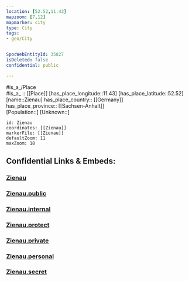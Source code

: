 ```yaml
---
location: [52.52,11.43] 
mapzoom: [7,12] 
mapmarker: city 
type: City
tags:
- geo/City


SpocWebEntityId: 35827
isDeleted: false
confidential: public

---
```

#is_a_/Place  
#is_a_ :: [[Place]] 
[has_place_longitude::11.43] 
[has_place_latitude::52.52] 
[name::Zienau] 
has_place_country:: [[Germany]]  
has_place_province:: [[Sachsen-Anhalt]]  
[Population::] 
[Unknown::] 


```leaflet
id: Zienau
coordinates: [[Zienau]] 
markerFile: [[Zienau]] 
defaultZoom: 11 
maxZoom: 18
```


## Confidential Links & Embeds: 

### [Zienau](/_Standards/Earth/Continent/Europe/Europe~Central/Germany/Germany~East/Sachsen-Anhalt/counties~SA/Altmarkkreis_Salzwedel/cities~Kreis_Salzwedel/Gardelegen/City/Zienau.md) 

### [Zienau.public](/_public/Earth/Continent/Europe/Europe~Central/Germany/Germany~East/Sachsen-Anhalt/counties~SA/Altmarkkreis_Salzwedel/cities~Kreis_Salzwedel/Gardelegen/City/Zienau.public.md) 

### [Zienau.internal](/_internal/Earth/Continent/Europe/Europe~Central/Germany/Germany~East/Sachsen-Anhalt/counties~SA/Altmarkkreis_Salzwedel/cities~Kreis_Salzwedel/Gardelegen/City/Zienau.internal.md) 

### [Zienau.protect](/_protect/Earth/Continent/Europe/Europe~Central/Germany/Germany~East/Sachsen-Anhalt/counties~SA/Altmarkkreis_Salzwedel/cities~Kreis_Salzwedel/Gardelegen/City/Zienau.protect.md) 

### [Zienau.private](/_private/Earth/Continent/Europe/Europe~Central/Germany/Germany~East/Sachsen-Anhalt/counties~SA/Altmarkkreis_Salzwedel/cities~Kreis_Salzwedel/Gardelegen/City/Zienau.private.md) 

### [Zienau.personal](/_personal/Earth/Continent/Europe/Europe~Central/Germany/Germany~East/Sachsen-Anhalt/counties~SA/Altmarkkreis_Salzwedel/cities~Kreis_Salzwedel/Gardelegen/City/Zienau.personal.md) 

### [Zienau.secret](/_secret/Earth/Continent/Europe/Europe~Central/Germany/Germany~East/Sachsen-Anhalt/counties~SA/Altmarkkreis_Salzwedel/cities~Kreis_Salzwedel/Gardelegen/City/Zienau.secret.md)

